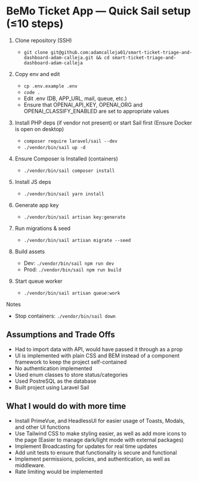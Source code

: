 # BeMo Ticket App — Quick Sail setup (≤10 steps)
1. Clone repository (SSH)
   - `git clone git@github.com:adamcalleja01/smart-ticket-triage-and-dashboard-adam-calleja.git && cd smart-ticket-triage-and-dashboard-adam-calleja`

2. Copy env and edit
   - `cp .env.example .env`
   - `code .`
   - Edit .env (DB, APP_URL, mail, queue, etc.)
   - Ensure that OPENAI_API_KEY, OPENAI_ORG and OPENAI_CLASSIFY_ENABLED are set to appropriate values

3. Install PHP deps (if vendor not present) or start Sail first (Ensure Docker is open on desktop)
   - `composer require laravel/sail --dev`
   - `./vendor/bin/sail up -d`

5. Ensure Composer is Installed (containers)
   - `./vendor/bin/sail composer install`

6. Install JS deps
   - `./vendor/bin/sail yarn install`

7. Generate app key
   - `./vendor/bin/sail artisan key:generate`

8. Run migrations & seed
   - `./vendor/bin/sail artisan migrate --seed`

9. Build assets
   - Dev:  `./vendor/bin/sail npm run dev`
   - Prod: `./vendor/bin/sail npm run build`

10. Start queue worker 
    - `./vendor/bin/sail artisan queue:work`

Notes
- Stop containers: `./vendor/bin/sail down`

## Assumptions and Trade Offs
- Had to import data with API, would have passed it through as a prop
- UI is implemented with plain CSS and BEM instead of a component framework to keep the project self-contained
- No authentication implemented 
- Used enum classes to store status/categories
- Used PostreSQL as the database
- Built project using Laravel Sail

## What I would do with more time
- Install PrimeVue, and HeadlessUI for easier usage of Toasts, Modals, and other UI functions
- Use Tailwind CSS to make styling easier, as well as add more icons to the page (Easier to manage dark/light mode with external packages)
- Implement Broadcasting for updates for real time updates
- Add unit tests to ensure that functionality is secure and functional
- Implement permissions, policies, and authentication, as well as middleware.
- Rate limiting would be implemented
